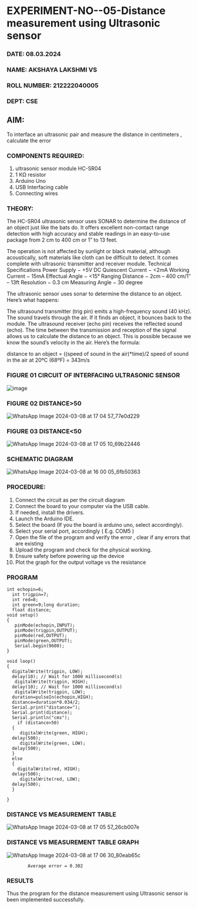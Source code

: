# EXPERIMENT-NO--05-Distance measurement using Ultrasonic sensor
### DATE: 08.03.2024
### NAME: AKSHAYA LAKSHMI VS
### ROLL NUMBER: 212222040005
### DEPT: CSE

## AIM: 
To interface an ultrasonic pair and measure the distance in centimeters , calculate the error
 
### COMPONENTS REQUIRED:
1.	ultrasonic sensor module HC-SR04
2.	1 KΩ resistor 
3.	Arduino Uno 
4.	USB Interfacing cable 
5.	Connecting wires 


### THEORY: 
The HC-SR04 ultrasonic sensor uses SONAR to determine the distance of an object just like the bats do. It offers excellent non-contact range detection with high accuracy and stable readings in an easy-to-use package from 2 cm to 400 cm or 1” to 13 feet.

The operation is not affected by sunlight or black material, although acoustically, soft materials like cloth can be difficult to detect. It comes complete with ultrasonic transmitter and receiver module.
Technical Specifications
Power Supply − +5V DC
Quiescent Current − <2mA
Working Current − 15mA
Effectual Angle − <15°
Ranging Distance − 2cm – 400 cm/1″ – 13ft
Resolution − 0.3 cm
Measuring Angle − 30 degree

The ultrasonic sensor uses sonar to determine the distance to an object. Here’s what happens:

The ultrasound transmitter (trig pin) emits a high-frequency sound (40 kHz).
The sound travels through the air. If it finds an object, it bounces back to the module.
The ultrasound receiver (echo pin) receives the reflected sound (echo).
The time between the transmission and reception of the signal allows us to calculate the distance to an object. This is possible because we know the sound’s velocity in the air. Here’s the formula:

distance to an object = ((speed of sound in the air)*time)/2
speed of sound in the air at 20ºC (68ºF) = 343m/s

### FIGURE 01 CIRCUIT OF INTERFACING ULTRASONIC SENSOR 


![image](https://user-images.githubusercontent.com/36288975/166430594-5adb4ca9-5a42-4781-a7e6-7236b3766a85.png)

### FIGURE 02 DISTANCE>50

![WhatsApp Image 2024-03-08 at 17 04 57_77e0d229](https://github.com/AkshayalakshmiVS/Experiment--04-Interfacing-digital-output-with-arduino-ultrasonic-sensor/assets/128115963/22171038-e46d-4c47-9cd1-5d29e1250bff)

### FIGURE 03 DISTANCE<50

![WhatsApp Image 2024-03-08 at 17 05 10_69b22446](https://github.com/AkshayalakshmiVS/Experiment--04-Interfacing-digital-output-with-arduino-ultrasonic-sensor/assets/128115963/685ad315-9199-4058-b668-e1336ba2432e)

### SCHEMATIC DIAGRAM

![WhatsApp Image 2024-03-08 at 16 00 05_6fb50363](https://github.com/AkshayalakshmiVS/Experiment--04-Interfacing-digital-output-with-arduino-ultrasonic-sensor/assets/128115963/890943b9-ad68-4eae-81a3-a38b74ea3e28)



### PROCEDURE:
1.	Connect the circuit as per the circuit diagram 
2.	Connect the board to your computer via the USB cable.
3.	If needed, install the drivers.
4.	Launch the Arduino IDE.
5.	Select the board (If you the board is arduino uno, select accordingly).
6.	Select your serial port, accordingly ( E.g. COM5 )
7.	Open the file of the program  and verify the error , clear if any errors that are existing 
8.	Upload the program and check for the physical working. 
9.	Ensure safety before powering up the device 
10.	Plot the graph for the output voltage vs the resistance 


### PROGRAM 
```
int echopin=6;
  int trigpin=7;
  int red=8;
  int green=9;long duration;
  float distance;
void setup()
{
   pinMode(echopin,INPUT);
   pinMode(trigpin,OUTPUT);
   pinMode(red,OUTPUT);
   pinMode(green,OUTPUT);
   Serial.begin(9600);
}

void loop()
{
  digitalWrite(trigpin, LOW);
  delay(10); // Wait for 1000 millisecond(s)
   digitalWrite(trigpin, HIGH);
  delay(10); // Wait for 1000 millisecond(s)
   digitalWrite(trigpin, LOW);
  duration=pulseIn(echopin,HIGH);
  distance=duration*0.034/2;
  Serial.print("distance=");
  Serial.print(distance);
  Serial.println("cms");
    if (distance>50)
  {
     digitalWrite(green, HIGH);
  delay(500);
     digitalWrite(green, LOW);
  delay(500);
  }
  else
  {
    digitalWrite(red, HIGH);
  delay(500);
     digitalWrite(red, LOW);
  delay(500);
  }
    
}
```





### DISTANCE VS MEASUREMENT TABLE


![WhatsApp Image 2024-03-08 at 17 05 57_26cb007e](https://github.com/AkshayalakshmiVS/Experiment--04-Interfacing-digital-output-with-arduino-ultrasonic-sensor/assets/128115963/49ac3382-e842-47a4-96d5-484d0a1e24ac)

### DISTANCE VS MEASUREMENT TABLE GRAPH

![WhatsApp Image 2024-03-08 at 17 06 30_80eab65c](https://github.com/AkshayalakshmiVS/Experiment--04-Interfacing-digital-output-with-arduino-ultrasonic-sensor/assets/128115963/acb2c72c-d9b0-4725-ac55-75795b6bfce3)



			


			
			
			
			
			
			Average error = 0.302
 








### RESULTS

Thus the program for the distance measurement using Ultrasonic sensor is been implemented successfully.

 
